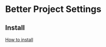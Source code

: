 # Better Project Settings

## Install
[How to install](https://github.com/uurha/BetterPluginCollection/wiki/How-to-install)
